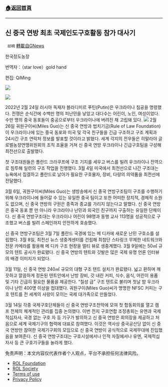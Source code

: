 ###  [:house:返回首頁](https://github.com/ourhimalayas/txt)
---


## 신 중국 연방 최초 국제인도구호활동 참가 대사기
` 祁明` [轉載自GNews](https://gnews.org/zh-hans/2292439/)

한국정도농장

번역자：（star love）gold hand

편집: QiMing

![](https://assets.gnews.org/wp-content/uploads/2022/04/xin_png.001-2-11.jpg)

![](https://assets.gnews.org/wp-content/uploads/2022/04/4.3-3_.jpg)

2022년 2월 24일 러시아 독재자 블라디미르 푸틴(Putin)은 우크라이나 침공을 명령했다.  전쟁은 순식간에 수백만 명의 피난민을 낳았고 대다수는 어린이, 노인, 여성이었다. 수만 명의 중국 동포들이 중공으로부터 우크라이나에 버려진 채 고립돼 있다.
![](https://assets.gnews.org/wp-content/uploads/2022/04/24_4x.png)
2월 26일 궈원구이씨(Miles Guo)는 신 중국 연방과 법치기금(Rule of Law Foundation)이 우크라이나에 있는 중국 동포와 미국 및 각국 친구들을 긴급 구조하고 구조 계획과 24시간 구조 연락처 정보를 발표할 것이라고 밝혔다. 세계 각지의 전우들은 히말라야 글로벌농장연맹위원회의 조직 조율을 거쳐 신 중국 연방 우크라이나 긴급구호팀을 구성해 최전선으로 출발했다.

첫 구조대원들은 폴란드 크라쿠프에 구조 기지를 세우고 버스를 빌려 우크라이나 전역으로 침투해 일련의 구조 작업을 진행했다. 3월 4일 미국에서 최전선으로 나간 구조대는 뉴욕에서 집결하고 폴란드로 날아가 필요한 구호물자, 장비, 다량의 의약품을 최전선에 전달했다.

3월 6일, 궈원구이씨(Miles Guo)는 생방송에서 신 중국 연방구조팀이 구조를 수행하기 위해 우크라이나에 들어갈 수 있는 유일한 중국 팀이고 또한 어떠한 정치적, 경제적 소원도 없으며, 신 중국 연방의 구원은 종족과 종교를 가리지 않는다고 말했다. 신 중국 연방은 중국 동포 뿐 만 아니라 우크라이나 난민과 외국인 친구까지 구출하는 유일한 단체이다. 신 중국 연방구조대는 우크라이나 어린이 98명과 동행 교사 113명을 성공적으로 구조했고 버스를 빌려 스페인까지 안전하게 호송했다.

신 중국 연방구조팀은 3월 7일 폴란드 국경에 있는 메 디카에 새로운 난민 구호소를 설립했다.  3월 8일, 최전선 뉴스 생중계센터를 건립해 최첨단 스타링크 무제한 네트워크와 전문 카메라를 활용해 메 디카 구조 현장을 멀티 뷰로 생중계했다. 3월 9일에는 50㎡ 규모의 텐트 공사가 완료됐다.  신 중국 연방의 텐트와 깃발은 많은 국제 유명 언론 인터뷰의 배경 이미지가 되었다.

3월 11일, 신 중국 연방 240㎡ 규모의 대형 구조 텐트 설치가 완료됐다. 넓고 환하며 깨끗하고 깔끔하게 정돈된 텐트안에서 난방 장비, 갓 내린 커피, 식수, 음식, 어린이 용품 및 기타 긴급히 필요한 물품을 제공한다. “칠성 급” 구조 텐트로 불리며 첫날 밤 우크라이나 난민 400명 이상을 접대했다. 궈원구이(Miles Guo)씨가 명명한 NFSC 커피는 구호 텐트를 전 세계의 사랑이 모이는 국제 대가족으로 만들었다.

3월 14일 각종 국제구호단체들이 신 중국 연방구조천막에 모여 첫 합동회의를 열고 캠프 전체의 체계적인 관리를 집중 논의했다. 이번 전지 구호연합 조정총회는 유엔과 국제적십자사, 국경 없는 구호 자 등 기구가 발의하고 신 중국 연방은 회의장을 제공하고 처음으로 세계 국제기구의 협력에 대표로 참여했다. 이것은 역사상 중국공산당 없이 신 중국 연방만 참여한 국제기구회의 모임으로 신 중국 연방이 공식적으로 국제무대에 진입했음을 보여준다. 신 중국 연방구조대는 구호시설에서나 인적 자질에서나 유엔, 국제적십자사 등 큰 구호기구들을 놀라게 했다.

 

免责声明：本文内容仅代表作者个人观点，平台不承担任何法律风险。

- [ROL Foundation](https://rolfoundation.org/)
- [ROL Society](https://rolsociety.org/)
- [Terms of use](https://gnews.org/terms-of-use-3/)
- [Privacy Policy](https://gnews.org/privacy-policy/)
